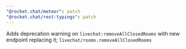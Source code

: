 ```yaml
---
"@rocket.chat/meteor": patch
"@rocket.chat/rest-typings": patch
---
```


Adds deprecation warning on `livechat:removeAllClosedRooms` with new endpoint replacing it; `livechat/rooms.removeAllClosedRooms`
